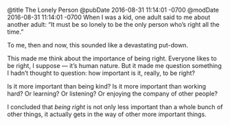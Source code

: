 @title The Lonely Person
@pubDate 2016-08-31 11:14:01 -0700
@modDate 2016-08-31 11:14:01 -0700
When I was a kid, one adult said to me about another adult: “It must be so lonely to be the only person who’s right all the time.”

To me, then and now, this sounded like a devastating put-down.

This made me think about the importance of being right. Everyone likes to be right, I suppose — it’s human nature. But it made me question something I hadn’t thought to question: how important is it, really, to be right?

Is it more important than being kind? Is it more important than working hard? Or learning? Or listening? Or enjoying the company of other people?

I concluded that *being right* is not only less important than a whole bunch of other things, it actually gets in the way of other more important things.
